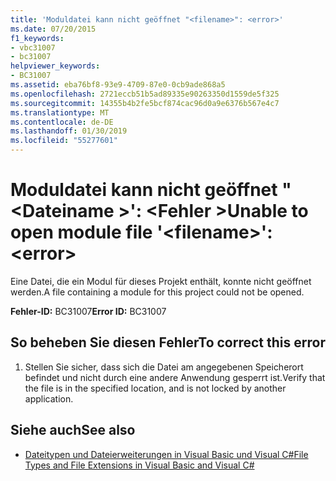 ```yaml
---
title: 'Moduldatei kann nicht geöffnet "<filename>": <error>'
ms.date: 07/20/2015
f1_keywords:
- vbc31007
- bc31007
helpviewer_keywords:
- BC31007
ms.assetid: eba76bf8-93e9-4709-87e0-0cb9ade868a5
ms.openlocfilehash: 2721eccb51b5ad89335e90263350d1559de5f325
ms.sourcegitcommit: 14355b4b2fe5bcf874cac96d0a9e6376b567e4c7
ms.translationtype: MT
ms.contentlocale: de-DE
ms.lasthandoff: 01/30/2019
ms.locfileid: "55277601"
---
```

# <a name="unable-to-open-module-file-filename-error"></a><span data-ttu-id="d2a88-102">Moduldatei kann nicht geöffnet "\<Dateiname >': \<Fehler ></span><span class="sxs-lookup"><span data-stu-id="d2a88-102">Unable to open module file '\<filename>': \<error></span></span>
<span data-ttu-id="d2a88-103">Eine Datei, die ein Modul für dieses Projekt enthält, konnte nicht geöffnet werden.</span><span class="sxs-lookup"><span data-stu-id="d2a88-103">A file containing a module for this project could not be opened.</span></span>  
  
 <span data-ttu-id="d2a88-104">**Fehler-ID:** BC31007</span><span class="sxs-lookup"><span data-stu-id="d2a88-104">**Error ID:** BC31007</span></span>  
  
## <a name="to-correct-this-error"></a><span data-ttu-id="d2a88-105">So beheben Sie diesen Fehler</span><span class="sxs-lookup"><span data-stu-id="d2a88-105">To correct this error</span></span>  
  
1.  <span data-ttu-id="d2a88-106">Stellen Sie sicher, dass sich die Datei am angegebenen Speicherort befindet und nicht durch eine andere Anwendung gesperrt ist.</span><span class="sxs-lookup"><span data-stu-id="d2a88-106">Verify that the file is in the specified location, and is not locked by another application.</span></span>  
  
## <a name="see-also"></a><span data-ttu-id="d2a88-107">Siehe auch</span><span class="sxs-lookup"><span data-stu-id="d2a88-107">See also</span></span>
- [<span data-ttu-id="d2a88-108">Dateitypen und Dateierweiterungen in Visual Basic und Visual C#</span><span class="sxs-lookup"><span data-stu-id="d2a88-108">File Types and File Extensions in Visual Basic and Visual C#</span></span>](https://msdn.microsoft.com/library/f793852c-da06-4d52-a826-65f635844772)
